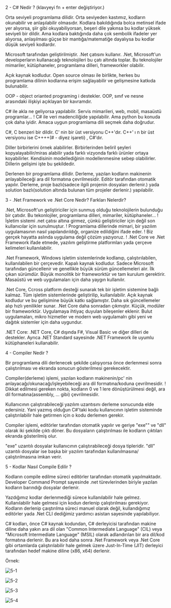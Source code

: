 2 - C# Nedir ? (klavyeyi fn + enter değiştiriyor.)

Orta seviyeli programlama dilidir. Orta seviyeden kastımız, kodların okunabilir ve anlaşılabilir olmasıdır. Kodlara bakıldığında bolca metinsel ifade yer alıyorsa, şiir gibi okuyabiliyorsan, beşeri dile yakınsa bu kodlar yüksek seviyeli bir dildir. Ama kodlara baktığında daha çok sembolik ifadeler yer alıyorsa, anlaşılması güçse bir mantığa/matematiğe dayalıysa bu kodlar düşük seviyeli kodlardır. 

Microsoft tarafından geliştirilmiştir. .Net çatısını kullanır. .Net, Microsoft'un developerların kullanacağı teknolojileri bu çatı altında toplar. Bu teknolojiler mimariler, kütüphaneler, programlama dilleri, frameworkler olabilir. 

Açık kaynak kodludur. Open source olması ile birlikte, herkes bu programlama dilinin kodlarına erişim sağlayabilir ve gelişmesine katkıda bulunabilir. 

OOP - object orianted programing i destekler. OOP, sınıf ve nesne arasındaki ilişkiyi açıklayan bir kavramdır. 

C# ile akla ne geliyorsa yapılabilir. Servis mimarileri, web, mobil, masaüstü programlar... 
  ! C# ile veri madenciliğide yapılabilir. Ama python bu konuda çok daha iyidir. Amaca uygun programlama dili seçmek daha doğrudur. 

C#, C benzeri bir dildir. C' nin bir üst versiyonu C++'dır. C++' ı n bir üst versiyonu ise C++++(# - diyez işareti) , C#'dır. 

Diller birbirlerini örnek alabilirler. Birbirlerinden beliril şeyleri kopyalayabilir/miras alabilir yada farklı vizyonda farklı ürünler ortaya koyabilirler. Kendisinin modellediğinin modellenmesine sebep olabilirler. Dillerin gelişimi işte bu şekildedir.

Derlenen bir programlama dilidir. Derleme, yazılan kodların makinenin anlayabileceği ara dil formatına çevrilmesidir. Editör tarafından otomatik yapılır. Derleme, proje bazlı(sadece ilgili projenin dosyaları derlenir.) yada solution bazlı(solution altında bulunan tüm projeler derlenir.) yapılabilir.

3 - .Net Framework ve .Net Core Nedir?  Farkları Nelerdir?

.Net, Microsoft'un geliştiriciler için sunmuş olduğu teknolojilerin bulunduğu bir çatıdır. Bu tekonlojiler, programlama dilleri, mimariler, kütüphaneler...
  ! İşletim sistemi .net çatısı altına girmez, çünkü geliştiriciler için değil son kullanıcılar için sunulmuştur. 
  ! Programlama dillerinde mimari, bir yazılım uygulamasının nasıl yapılandırıldığı, organize edildiğini ifade eder.
  ! Biz gerçek hayatta aslında uygulama değil çözüm yazıyoruz.
  ! .Net Core ve .Net Framework ifade etmede, yazılım geliştirme platformları yada çerçeve kelimeleri kullanılabilir.

.Net Framework,
Windows işletim sistemlerinde kodlanıp, çalıştırılabilen, kullanılabilen bir çerçevedir. 
Kapalı kaynak kodludur. Sadece Microsoft tarafından güncellenir ve genellikle büyük sürüm güncellemeleri alır.
İlk çıkan sürümdür.
Büyük monolitik bir frameworktür ve tam kurulum gerektirir.
Masaüstü ve web uygulamaları için daha yaygın kullanılır.

.Net Core,
Ccross platform desteği sunarak tek bir işletim sistemine bağlı kalmaz. Tüm işletim sistemlerinde geliştirilip, kullanılabilir. 
Açık kaynak kodludur ve bu gelişimine büyük katkı sağlamıştır. Daha sık güncellemeler alıp hızlı yenilikler sunar.
.Net Core daha sonradan çıkmıştır.
Küçük, modüler bir frameworktür. Uygulamaya ihtiyaç duyulan bileşenler eklenir.
Bulut uygulamaları, mikro hizmetler ve modern web uygulamalrı gibi yeni ve dağıtık sistemler için daha uygundur.

.NET Core: .NET Core, C# dışında F#, Visual Basic ve diğer dilleri de destekler. Ayrıca .NET Standard sayesinde .NET Framework ile uyumlu kütüphaneleri kullanabilir.

4 - Compiler Nedir ? 

Bir programlama dili derlenecek şekilde çalışıyorsa önce derlenmesi sonra çalıştırılması ve ekranda sonucun gösterilmesi gerekecektir.

Compiler(derleme) işlemi, yazılan kodların makinenin/pc' nin anlayacağı/okunacağı/işleyebileceği ara dil formatına/koduna çevrilmesidir. 
 ! Dikkat edilmesi gereken nokta, kodların 0 ve 1 lere dönüştürülmesi değil, ara dil formatına(assembly, ... gibi) çevrilmesidir.

Kullanıcının çalıştırabileceği yazılım uzantısını derleme sonucunda elde edersiniz. Yani yazmış olduğun C#'taki kodu kullanıcının işletim sisteminde çalıştırılabilir hale getirmen için o kodu derlemen gerekir.

Compiler işlemi, editörler tarafından otomatik yapılır ve geriye "exe"" ve "dll" olarak iki şekilde çıktı döner. Bu dosyaların çalıştırılması ile kodların çıktıları ekranda gösterilmiş olur.

"exe" uzantılı dosyalar kullanıcının çalıştırabileceği dosya tipleridir. "dll" uzantılı dosyalar ise başka bir yazılım tarafından kullanılmasına/çalıştırılmasına imkan verir.

5 - Kodlar Nasıl Compile Edilir ? 

Kodların compile edilme süreci editörler tarafından otomatik yapılmaktadır. 
Developer Command Prompt sayesinde .net türevlerinden biriyle yazılan kodların barındığı dosyalar derlenir. 

Yazdığımız kodlar derlenmediği sürece kullanılabilir hale gelmez. Kullanılabilir hale gelmesi için kodun derlenip çalıştırılması gerekiyor. Kodların derlenip çaıştırılma süreci manuel olarak değil, kullandığımız editörler yada .Net CLI dediğimiz yardımcı asistan sayesinde yapılabiliyor.

C# kodları, önce C# kaynak kodundan, C# derleyicisi tarafından makine diline daha yakın ara dil olan "Common Intermediate Language" (CIL) veya "Microsoft Intermediate Language" (MSIL) olarak adlandırılan bir ara dil/kod formatına derlenir. Bu ara kod daha sonra .Net Framework veya .Net Core gibi ortamlarda çalıştırılabilir hale gelmek üzere Just-In-Time (JIT) derleyici tarafından hedef makine diline (x86, x64) derlenir.

Örnek: 

![5-1](https://github.com/Yasemin-s/C----reniyorum---1/assets/118223063/edc95a35-f8ed-43a8-87b9-159a249d15f3)

![5-2](https://github.com/Yasemin-s/C----reniyorum---1/assets/118223063/084d54e6-cc5a-4744-af26-f78cd0a782fd)

![5-3](https://github.com/Yasemin-s/C----reniyorum---1/assets/118223063/b46097f9-055f-481a-8991-e39826d5c08d)

![5-4](https://github.com/Yasemin-s/C----reniyorum---1/assets/118223063/25a3b133-efa0-4582-8531-0eef1d5b8b51)






